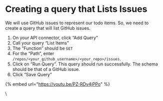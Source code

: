 # Creating a query that Lists Issues

We will use GitHub issues to represent our todo items. So, we need to create a query that will list GitHub issues.

1. On your API connector, click “Add Query”
2. Call your query “List Items”
3. The “Function” should be `GET`
4. For the “Path”, enter `/repos/<your_github_username>/<your_repo>/issues`.
5. Click on “Run Query”. This query should run successfully. The schema should be that of a GitHub issue.
6. Click “Save Query”

{% embed url="https://youtu.be/PZ-RDv4jPPo" %}

\
